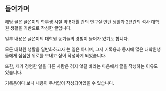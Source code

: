 ## 들어가며
해당 글은 글쓴이의 학부생 시절 약 8개월 간의 연구실 인턴 생활과 2년간의 석사 대학원 생활을 기반으로 작성한 글입니다.

일부 내용은 글쓴이의 대학원 동기들의 경험이 들어가 있기도 합니다.

모든 대학원 생활을 일반화하고자 쓴 일은 아니며, 그저 기록용과 동시에 많은 대학원생들에게 심심한 위로를 보내고 싶어 작성하게 되었습니다.

또한, 제가 경험한 일을 다른 사람은 겪지 않길 바라는 마음에서 글을 작성하는 이유도 있습니다.

기록용이다 보니 내용이 두서없이 작성되어있을 수 있습니다.
